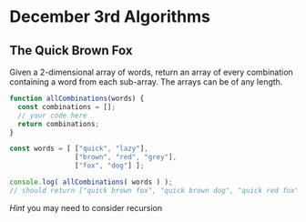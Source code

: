 # December 3rd Algorithms

## The Quick Brown Fox

Given a 2-dimensional array of words, return an array of every combination containing a word from each sub-array. The arrays can be of any length.

```js
function allCombinations(words) {
  const combinations = [];
  // your code here
  return combinations;
}

const words = [ ["quick", "lazy"],
                ["brown", "red", "grey"],
                ["fox", "dog"] ];

console.log( allCombinations( words ) );
// should return ["quick brown fox", "quick brown dog", "quick red fox", "quick red dog", "quick grey fox", "quick grey dog", "lazy brown fox", "lazy brown dog", "lazy red fox", "lazy red dog", "lazy grey fox", "lazy grey dog"]
```

*Hint* you may need to consider recursion
